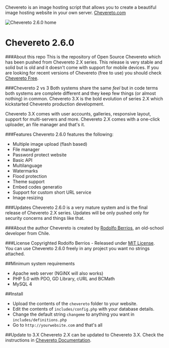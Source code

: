 Chevereto is an image hosting script that allows you to create a beautiful image hosting website in your own server. [Chevereto.com](https://chevereto.com)

![Chevereto 2.6.0 home](https://chevereto.com/src/img/screens/version/2/home.png)

Chevereto 2.6.0
=
###About this repo
This is the repository of Open Source Chevereto which has been pushed from Chevereto 2.X series. This release is very stable and solid but is old and it doesn't come with support for mobile devices. If you are looking for recent versions of Chevereto (free to use) you should check [Chevereto Free](https://chevereto.com/free).

###Chevereto 2 vs 3
Both systems share the same *feel* but in code terms both systems are complete different and they keep few things (or almost nothing) in common. Chevereto 3.X is the bold evolution of series 2.X which kickstarted Chevereto production development.

Chevereto 3.X comes with user accounts, galleries, responsive layout, support for multi-servers and more. Chevereto 2.X comes with a one-click uploader, an file manager and that's it.

###Features
Chevereto 2.6.0 features the following:
* Multiple image upload (flash based)
* File manager
* Password protect website
* Basic API
* Multilanguage
* Watermarks
* Flood protection
* Theme support
* Embed codes generatio
* Support for custom short URL service
* Image resizing

###Updates
Chevereto 2.6.0 is a very mature system and is the final release of Chevereto 2.X series. Updates will be only pushed only for security concerns and things like that.

###About the author
Chevereto is created by [Rodolfo Berrios](http://rodolfoberrios.com), an old-school developer from Chile.

###License
Copyrighted Rodolfo Berríos - Released under [MIT License](http://opensource.org/licenses/MIT). You can use Chevereto 2.6.0 freely in any project you want no strings attached.

##Minimum system requirements
- Apache web server (NGiNX will also works)
- PHP 5.0 with PDO, GD Library, cURL and BCMath
- MySQL 4

##Install
* Upload the contents of the `chevereto` folder to your website.
* Edit the contents of `includes/config.php` with your database details.
* Change the default string `changeme` to anything you want in `includes/definitions.php`
* Go to `http://yourwebsite.com` and that's all

##Update to 3.X
Chevereto 2.X can be updated to Chevereto 3.X. Check the instructions in [Chevereto Documentation](https://chevereto.com/docs/update-guide).
